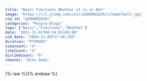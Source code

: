 ```yaml
---
title: "Basic Functions Whether it is or Not"
image: "https:\/\/i.ytimg.com\/vi\/pGRd08Ib3hc\/hqdefault.jpg"
vid_id: "pGRd08Ib3hc"
categories: "People-Blogs"
tags: ["Basic","Functions","Whether"]
date: "2021-11-01T04:24:02+03:00"
vid_date: "2020-11-09T17:46:29Z"
duration: "PT5M26S"
viewcount: "4"
likeCount: "2"
dislikeCount: "0"
channel: "Alex Dady"
---
```

{% raw %}{% endraw %}
